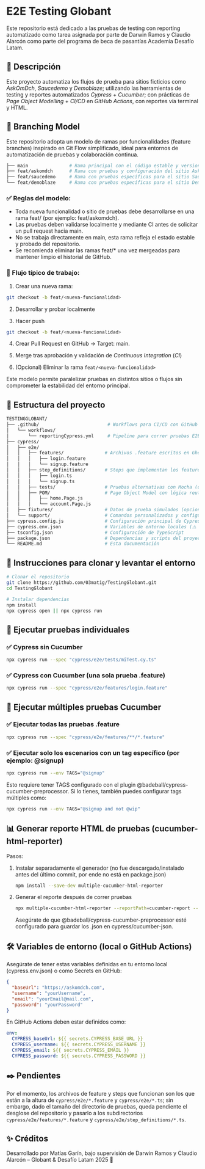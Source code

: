 # E2E Testing Globant

Este repositorio está dedicado a las pruebas de testing con reporting automatizado como tarea asignada por parte de Darwin Ramos y Claudio Alarcón como parte del programa de beca de pasantías Academia Desafío Latam.

## 🧾 Descripción

Este proyecto automatiza los flujos de prueba para sitios ficticios como _AskOmDch_, _Saucedemo_ y _Demoblaze_; utilizando las herramientas de testing y reportes automatizados _Cypress_ + _Cucumber_; con prácticas de _Page Object Modelling_ + _CI/CD_ en _GitHub Actions_, con reportes vía terminal y HTML.

## 🌿 Branching Model
Este repositorio adopta un modelo de ramas por funcionalidades (feature branches) inspirado en Git Flow simplificado, ideal para entornos de automatización de pruebas y colaboración continua.

```bash
├── main               # Rama principal con el código estable y versionado
├── feat/askomdch      # Rama con pruebas y configuración del sitio AskOmDch
├── feat/saucedemo     # Rama con pruebas específicas para el sitio SauceDemo
└── feat/demoblaze     # Rama con pruebas específicas para el sitio Demoblaze

```

### ✅ Reglas del modelo:
* Toda nueva funcionalidad o sitio de pruebas debe desarrollarse en una rama feat/<nombre> (por ejemplo: feat/askomdch).
* Las pruebas deben validarse localmente y mediante CI antes de solicitar un pull request hacia main.
* No se trabaja directamente en main, esta rama refleja el estado estable y probado del repositorio.
* Se recomienda eliminar las ramas feat/* una vez mergeadas para mantener limpio el historial de GitHub.

### 🚀 Flujo típico de trabajo:
1. Crear una nueva rama:
```bash
git checkout -b feat/<nueva-funcionalidad>
```
2. Desarrollar y probar localmente

3. Hacer push
```bash
git checkout -b feat/<nueva-funcionalidad>
```
4. Crear Pull Request en GitHub → Target: main.

5. Merge tras aprobación y validación de _Continuous Integration_ (_CI_)

6. (Opcional) Eliminar la rama ```feat/<nueva-funcionalidad>```

Este modelo permite paralelizar pruebas en distintos sitios o flujos sin comprometer la estabilidad del entorno principal.

## 📁 Estructura del proyecto

```bash
TESTINGGLOBANT/
├── .github/                         # Workflows para CI/CD con GitHub Actions
│   └── workflows/
│       └── reportingCypress.yml     # Pipeline para correr pruebas E2E con CypressJS
├── cypress/
│   ├── e2e/
│   │   ├── features/               # Archivos .feature escritos en Gherkin
│   │   │   ├── login.feature
│   │   │   └── signup.feature
│   │   ├── step_definitions/       # Steps que implementan los feature steps
│   │   │   ├── login.ts
│   │   │   └── signup.ts
│   │   ├── tests/                  # Pruebas alternativas con Mocha (opcional)
│   │   ├── POM/                    # Page Object Model con lógica reutilizable
│   │   │   ├── home.Page.js
│   │   │   └── account.Page.js
│   ├── fixtures/                   # Datos de prueba simulados (opcional)
│   └── support/                    # Comandos personalizados y configuración global
├── cypress.config.js               # Configuración principal de Cypress
├── cypress.env.json                # Variables de entorno locales (⚠️ No subir a git)
├── tsconfig.json                   # Configuración de TypeScript
├── package.json                    # Dependencias y scripts del proyecto
└── README.md                       # Esta documentación
```

## 🚀 Instrucciones para clonar y levantar el entorno

```bash
# Clonar el repositorio
git clone https://github.com/03matig/TestingGlobant.git
cd TestingGlobant

# Instalar dependencias
npm install
npx cypress open || npx cypress run
```

## 🧪 Ejecutar pruebas individuales

### ✅ Cypress sin Cucumber
```bash
npx cypress run --spec "cypress/e2e/tests/miTest.cy.ts"
```

### ✅ Cypress con Cucumber (una sola prueba .feature)
```bash
npx cypress run --spec "cypress/e2e/features/login.feature"
```

## 🧪 Ejecutar múltiples pruebas Cucumber

### ✅ Ejecutar todas las pruebas .feature
```bash
npx cypress run --spec "cypress/e2e/features/**/*.feature"
```

### ✅ Ejecutar solo los escenarios con un tag específico (por ejemplo: @signup)
```bash
npx cypress run --env TAGS="@signup"
```

Esto requiere tener TAGS configurado con el plugin @badeball/cypress-cucumber-preprocessor. Si lo tienes, también puedes configurar tags múltiples como:
```bash
npx cypress run --env TAGS="@signup and not @wip"
```

## 📊 Generar reporte HTML de pruebas (cucumber-html-reporter)

Pasos:
1. Instalar separadamente el generador (no fue descargado/instalado antes del último commit, por ende no está en package.json)
    ```bash
    npm install --save-dev multiple-cucumber-html-reporter
    ```
2. Generar el reporte después de correr pruebas
    ```bash
    npx multiple-cucumber-html-reporter --reportPath=cucumber-report --jsonDir=cypress/cucumber-json
    ```

    Asegúrate de que @badeball/cypress-cucumber-preprocessor esté configurado para guardar los .json en cypress/cucumber-json.

## 🛠 Variables de entorno (local o GitHub Actions)
Asegúrate de tener estas variables definidas en tu entorno local (cypress.env.json) o como Secrets en GitHub:

```json
{
  "baseUrl": "https://askomdch.com",
  "username": "yourUsername",
  "email": "yourEmail@mail.com",
  "password": "yourPassword"
}
```

En GitHub Actions deben estar definidos como:

```yml
env:
  CYPRESS_baseUrl: ${{ secrets.CYPRESS_BASE_URL }}
  CYPRESS_username: ${{ secrets.CYPRESS_USERNAME }}
  CYPRESS_email: ${{ secrets.CYPRESS_EMAIL }}
  CYPRESS_password: ${{ secrets.CYPRESS_PASSWORD }}
```

## ✒️ Pendientes 
Por el momento, los archivos de feature y steps que funcionan son los que están a la altura de ```cypress/e2e/*.feature``` y ```cypress/e2e/*.ts```; sin embargo, dado el tamaño del directorio de pruebas, queda pendiente el desglose del repositorio y pasarlo a los subdirectorios ```cypress/e2e/features/*.feature``` y ```cypress/e2e/step_definitions/*.ts```.

## ✨ Créditos

Desarrollado por Matías Garín, bajo supervisión de Darwin Ramos y Claudio Alarcón – Globant & Desafío Latam 2025 🚀